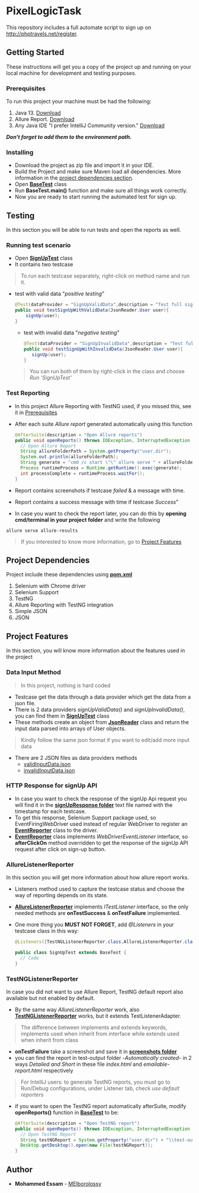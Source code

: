 # PixelLogicTask

This repository includes a full automate script to sign up on <http://phptravels.net/register>.

## Getting Started

These instructions will get you a copy of the project up and running on your local machine for development and testing purposes.

### Prerequisites

To run this project your machine must be had the following:

1. Java 13. [Download](https://www.oracle.com/java/technologies/javase-jdk13-downloads.html)
2. Allure Report. [Download](https://repo1.maven.org/maven2/io/qameta/allure/allure-commandline/2.13.3/allure-commandline-2.13.3.zip)
3. Any Java IDE "I prefer IntelliJ Community version." [Download](https://www.jetbrains.com/idea/download/)

***Don't forget to add them to the environment path.***

### Installing

- Download the project as zip file and import it in your IDE.
- Build the Project and make sure Maven load all dependencies. More information in the [project dependencies section](#project-dependencies).
- Open [**BaseTest**] class
- Run **BaseTest.main()** function and make sure all things work correctly.
- Now you are ready to start running the automated test for sign up.

## Testing

In this section you will be able to run tests and open the reports as well.

### Running test scenario

- Open [**SignUpTest**] class
- It contains two testcase

> To run each testcase separately, right-click on method name and run it.

- test with valid data "*positive testing*"

    ```java
    @Test(dataProvider = "SignUpValidData",description = "Test full sign up scenario with 2 valid cases")
    public void testSignUpWithValidData(JsonReader.User user){
        signUp(user);
    }
    ```

  - test with invalid data "*negative testing*"

    ```java
    @Test(dataProvider = "SignUpInvalidData",description = "Test full sign up scenario with all invalid cases")
    public void testSignUpWithInvalidData(JsonReader.User user){
       signUp(user);
    }
    ```

   > You can run both of them by right-click in the class and choose *Run 'SignUpTest'*

### Test Reporting

- In this project Allure Reporting with TestNG used, if you missed this, see it in [Prerequisites](#prerequisites)

- After each suite *Allure report* generated automatically using this function

    ```java
    @AfterSuite(description = "Open Allure reports")
    public void openReports() throws IOException, InterruptedException {
      // Open Allure Report
      String allureFolderPath = System.getProperty("user.dir");
      System.out.println(allureFolderPath);
      String generate = "cmd /c start \"\" allure serve " + allureFolderPath + "\\allure-results";
      Process runtimeProcess = Runtime.getRuntime().exec(generate);
      int processComplete = runtimeProcess.waitFor();
    }
    ```
  
- Report contains screenshots if testcase *failed* & a message with time.
- Report contains a success message with time if testcase *Success*"

- In case you want to check the report later, you can do this by **opening cmd/terminal in your project folder** and write the following

```shell script
allure serve allure-results
```

> If you interested to know more information, go to [Project Features](#allurelistenerreporter)

## Project Dependencies

Project include these dependencies using [**pom.xml**]

1. Selenium with Chrome driver
2. Selenium Support
3. TestNG
4. Allure Reporting with TestNG integration
5. Simple JSON
6. JSON

## Project Features

In this section, you will know more information about the features used in the project

### Data Input Method

>In this project, nothing is hard coded

- Testcase get the data through a data provider which get the data from a json file.
- There is 2 data providers *signUpValidData()* and *signUpInvalidData()*, you can find them in [**SignUpTest**] class
- These methods create an object from [**JsonReader**] class and return the input data parsed into arrays of User objects.

> Kindly follow the same json format if you want to edit/add more input data

- There are 2 JSON files as data providers methods
  - [validInputData.json]
  - [invalidInputData.json]

### HTTP Response for signUp API

- In case you want to check the response of the signUp Api request you will find it in the [**signUpResponse folder**] text file named with the timestamp for each testcase.
- To get this response, Selenium Support package used, so EventFiringWebDriver used instead of regular WebDriver to register an [**EventReporter**] class to the driver.
- [**EventReporter**] class implements *WebDriverEventListener* interface, so **afterClickOn** method overridden to get the response of the signUp API request after click on sign-up button.

### AllureListenerReporter

In this section you will get more information about how allure report works.

- Listeners method used to capture the testcase status and choose the way of reporting depends on its state.
- [**AllureListenerReporter**] implements *ITestListener* interface, so the only needed methods are **onTestSuccess** & **onTestFailure** implemented.
- One more thing you **MUST NOT FORGET**, add *@Listeners* in your testcase class in this way:

    ```java
    @Listeners({TestNGListenerReporter.class,AllureListenerReporter.class})

    public class SignUpTest extends BaseTest {
      // Code
    }
    ```

### TestNGListenerReporter

In case you did not want to use Allure Report, TestNG default report also available but not enabled by default.

- By the same way *AllureListenerReporter* work, also [**TestNGListenerReporter**] works, but it extends TestListenerAdapter.

> The difference between implements and extends keywords, implements used when inherit from interface while extends used when inherit from class

- **onTestFailure** take a screenshot and save it in [**screenshots folder**]
- you can find the report in test-output folder -*Automatically created*- in 2 ways *Detailed and Short* in these file *index.html* and *emailable-report.html* respectively

> For IntelliJ users: to generate TestNG reports, you must go to Run/Debug configurations, under Listener tab, check *use default reporters*

- if you want to open the TestNG report automatically afterSuite, modify **openReports()** function in [**BaseTest**] to be:

    ```java
    @AfterSuite(description = "Open TestNG report")
    public void openReports() throws IOException, InterruptedException {
      // Open TestNG Report
      String testNGReport = System.getProperty("user.dir") + "\\test-output\\index.html";
      Desktop.getDesktop().open(new File(testNGReport));
    }
    ```

## Author

- **Mohammed Essam** - [MElborolossy](https://github.com/MElborolossy)

[**BaseTest**]:../blob/master/src/test/java/base/BaseTest.java
[**SignUpTest**]:..blob/master/src/test/java/registerPageTests/SignUpTest.java
[**pom.xml**]:..blob/master/pom.xml
[**JsonReader**]:..blob/master/src/main/java/utils/JsonReader.java
[validInputData.json]:..blob/master/resources/validInputData.json
[invalidInputData.json]:..blob/master/resources/invalidInputData.json
[**signUpResponse folder**]:..tree/master/resources/signUpResponse
[**EventReporter**]:..blob/master/src/main/java/utils/EventReporter.java
[**AllureListenerReporter**]:..blob/master/src/test/java/base/AllureListenerReporter.java
[**TestNGListenerReporter**]:..blob/master/src/test/java/base/TestNGListenerReporter.java
[**screenshots folder**]:..tree/master/resources/screenshots
